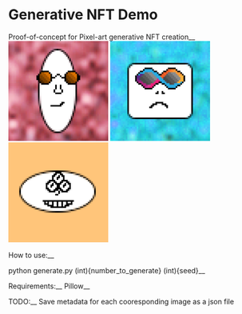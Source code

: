 # Generative NFT Demo
Proof-of-concept for Pixel-art generative NFT creation__
![Example1](https://github.com/xbarjoe/generative_nft_demo/blob/main/1.png?raw=true)
![Example2](https://github.com/xbarjoe/generative_nft_demo/blob/main/2.png?raw=true)
![Example3](https://github.com/xbarjoe/generative_nft_demo/blob/main/3.png?raw=true)

How to use:__
                                          
python generate.py (int){number_to_generate} (int){seed}__

Requirements:__
Pillow__

TODO:__
Save metadata for each cooresponding image as a json file
